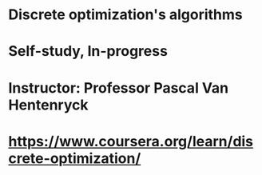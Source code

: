 # Discrete optimization's algorithms
# Self-study, In-progress
# Instructor: Professor Pascal Van Hentenryck
# https://www.coursera.org/learn/discrete-optimization/

